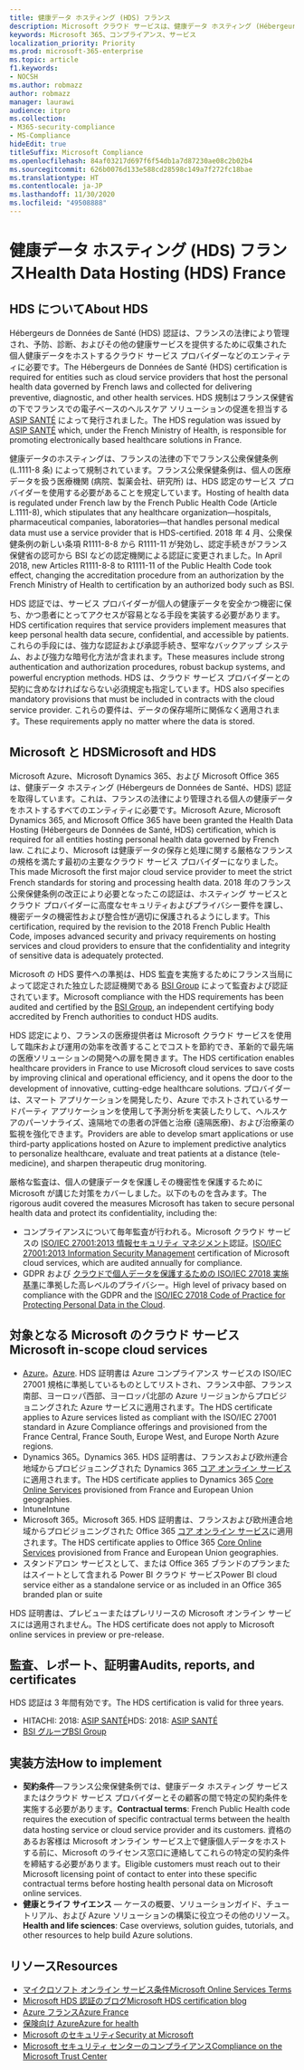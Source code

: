 ```yaml
---
title: 健康データ ホスティング (HDS) フランス
description: Microsoft クラウド サービスは、健康データ ホスティング (Hébergeurs de Données de Santé) 規格への準拠が認定されています。
keywords: Microsoft 365、コンプライアンス、サービス
localization_priority: Priority
ms.prod: microsoft-365-enterprise
ms.topic: article
f1.keywords:
- NOCSH
ms.author: robmazz
author: robmazz
manager: laurawi
audience: itpro
ms.collection:
- M365-security-compliance
- MS-Compliance
hideEdit: true
titleSuffix: Microsoft Compliance
ms.openlocfilehash: 84af03217d697f6f54db1a7d87230ae08c2b02b4
ms.sourcegitcommit: 626b0076d133e588cd28598c149a7f272fc18bae
ms.translationtype: HT
ms.contentlocale: ja-JP
ms.lasthandoff: 11/30/2020
ms.locfileid: "49508888"
---
```

# <a name="health-data-hosting-hds-france"></a><span data-ttu-id="b5e03-104">健康データ ホスティング (HDS) フランス</span><span class="sxs-lookup"><span data-stu-id="b5e03-104">Health Data Hosting (HDS) France</span></span>

## <a name="about-hds"></a><span data-ttu-id="b5e03-105">HDS について</span><span class="sxs-lookup"><span data-stu-id="b5e03-105">About HDS</span></span>

<span data-ttu-id="b5e03-106">Hébergeurs de Données de Santé (HDS) 認証は、フランスの法律により管理され、予防、診断、およびその他の健康サービスを提供するために収集された個人健康データをホストするクラウド サービス プロバイダーなどのエンティティに必要です。</span><span class="sxs-lookup"><span data-stu-id="b5e03-106">The Hébergeurs de Données de Santé (HDS) certification is required for entities such as cloud service providers that host the personal health data governed by French laws and collected for delivering preventive, diagnostic, and other health services.</span></span> <span data-ttu-id="b5e03-107">HDS 規制はフランス保健省の下でフランスでの電子ベースのヘルスケア ソリューションの促進を担当する [ASIP SANTÉ](https://esante.gouv.fr/) によって発行されました。</span><span class="sxs-lookup"><span data-stu-id="b5e03-107">The HDS regulation was issued by [ASIP SANTÉ](https://esante.gouv.fr/) which, under the French Ministry of Health, is responsible for promoting electronically based healthcare solutions in France.</span></span>

<span data-ttu-id="b5e03-108">健康データのホスティングは、フランスの法律の下でフランス公衆保健条例 (L.1111-8 条) によって規制されています。フランス公衆保健条例は、個人の医療データを扱う医療機関 (病院、製薬会社、研究所) は、HDS 認定のサービス プロバイダーを使用する必要があることを規定しています。</span><span class="sxs-lookup"><span data-stu-id="b5e03-108">Hosting of health data is regulated under French law by the French Public Health Code (Article L.1111-8), which stipulates that any healthcare organization—hospitals, pharmaceutical companies, laboratories—that handles personal medical data must use a service provider that is HDS-certified.</span></span> <span data-ttu-id="b5e03-109">2018 年 4 月、公衆保健条例の新しい条項 R1111-8-8 から R1111-11 が発効し、認定手続きがフランス保健省の認可から BSI などの認定機関による認証に変更されました。</span><span class="sxs-lookup"><span data-stu-id="b5e03-109">In April 2018, new Articles R1111-8-8 to R1111-11 of the Public Health Code took effect, changing the accreditation procedure from an authorization by the French Ministry of Health to certification by an authorized body such as BSI.</span></span>

<span data-ttu-id="b5e03-110">HDS 認証では、サービス プロバイダーが個人の健康データを安全かつ機密に保ち、かつ患者にとってアクセスが容易となる手段を実装する必要があります。</span><span class="sxs-lookup"><span data-stu-id="b5e03-110">HDS certification requires that service providers implement measures that keep personal health data secure, confidential, and accessible by patients.</span></span> <span data-ttu-id="b5e03-111">これらの手段には、強力な認証および承認手続き、堅牢なバックアップ システム、および強力な暗号化方法が含まれます。</span><span class="sxs-lookup"><span data-stu-id="b5e03-111">These measures include strong authentication and authorization procedures, robust backup systems, and powerful encryption methods.</span></span> <span data-ttu-id="b5e03-112">HDS は、クラウド サービス プロバイダーとの契約に含めなければならない必須規定も指定しています。</span><span class="sxs-lookup"><span data-stu-id="b5e03-112">HDS also specifies mandatory provisions that must be included in contracts with the cloud service provider.</span></span> <span data-ttu-id="b5e03-113">これらの要件は、データの保存場所に関係なく適用されます。</span><span class="sxs-lookup"><span data-stu-id="b5e03-113">These requirements apply no matter where the data is stored.</span></span>

## <a name="microsoft-and-hds"></a><span data-ttu-id="b5e03-114">Microsoft と HDS</span><span class="sxs-lookup"><span data-stu-id="b5e03-114">Microsoft and HDS</span></span>

<span data-ttu-id="b5e03-115">Microsoft Azure、Microsoft Dynamics 365、および Microsoft Office 365 は、健康データ ホスティング (Hébergeurs de Données de Santé、HDS) 認証を取得しています。これは、フランスの法律により管理される個人の健康データをホストするすべてのエンティティに必要です。</span><span class="sxs-lookup"><span data-stu-id="b5e03-115">Microsoft Azure, Microsoft Dynamics 365, and Microsoft Office 365 have been granted the Health Data Hosting (Hébergeurs de Données de Santé, HDS) certification, which is required for all entities hosting personal health data governed by French law.</span></span> <span data-ttu-id="b5e03-116">これにより、Microsoft は健康データの保存と処理に関する厳格なフランスの規格を満たす最初の主要なクラウド サービス プロバイダーになりました。</span><span class="sxs-lookup"><span data-stu-id="b5e03-116">This made Microsoft the first major cloud service provider to meet the strict French standards for storing and processing health data.</span></span> <span data-ttu-id="b5e03-117">2018 年のフランス公衆保健条例の改正により必要となったこの認証は、ホスティング サービスとクラウド プロバイダーに高度なセキュリティおよびプライバシー要件を課し、機密データの機密性および整合性が適切に保護されるようにします。</span><span class="sxs-lookup"><span data-stu-id="b5e03-117">This certification, required by the revision to the 2018 French Public Health Code, imposes advanced security and privacy requirements on hosting services and cloud providers to ensure that the confidentiality and integrity of sensitive data is adequately protected.</span></span>

<span data-ttu-id="b5e03-118">Microsoft の HDS 要件への準拠は、HDS 監査を実施するためにフランス当局によって認定された独立した認証機関である [BSI Group](https://www.bsigroup.com/fr-FR/) によって監査および認証されています。</span><span class="sxs-lookup"><span data-stu-id="b5e03-118">Microsoft compliance with the HDS requirements has been audited and certified by the [BSI Group](https://www.bsigroup.com/fr-FR/), an independent certifying body accredited by French authorities to conduct HDS audits.</span></span>

<span data-ttu-id="b5e03-119">HDS 認定により、フランスの医療提供者は Microsoft クラウド サービスを使用して臨床および運用の効率を改善することでコストを節約でき、革新的で最先端の医療ソリューションの開発への扉を開きます。</span><span class="sxs-lookup"><span data-stu-id="b5e03-119">The HDS certification enables healthcare providers in France to use Microsoft cloud services to save costs by improving clinical and operational efficiency, and it opens the door to the development of innovative, cutting-edge healthcare solutions.</span></span> <span data-ttu-id="b5e03-120">プロバイダーは、スマート アプリケーションを開発したり、Azure でホストされているサードパーティ アプリケーションを使用して予測分析を実装したりして、ヘルスケアのパーソナライズ、遠隔地での患者の評価と治療 (遠隔医療)、および治療薬の監視を強化できます。</span><span class="sxs-lookup"><span data-stu-id="b5e03-120">Providers are able to develop smart applications or use third-party applications hosted on Azure to implement predictive analytics to personalize healthcare, evaluate and treat patients at a distance (tele-medicine), and sharpen therapeutic drug monitoring.</span></span>

<span data-ttu-id="b5e03-121">厳格な監査は、個人の健康データを保護しその機密性を保護するために Microsoft が講じた対策をカバーしました。以下のものを含みます。</span><span class="sxs-lookup"><span data-stu-id="b5e03-121">The rigorous audit covered the measures Microsoft has taken to secure personal health data and protect its confidentiality, including the:</span></span>

- <span data-ttu-id="b5e03-122">コンプライアンスについて毎年監査が行われる。Microsoft クラウド サービスの [ISO/IEC 27001:2013 情報セキュリティ マネジメント](offering-iso-27001.md)認証。</span><span class="sxs-lookup"><span data-stu-id="b5e03-122">[ISO/IEC 27001:2013 Information Security Management](offering-iso-27001.md) certification of Microsoft cloud services, which are audited annually for compliance.</span></span>
- <span data-ttu-id="b5e03-123">GDPR および [クラウドで個人データを保護するための ISO/IEC 27018 実施基準](offering-iso-27018.md)に準拠した高レベルのプライバシー。</span><span class="sxs-lookup"><span data-stu-id="b5e03-123">High level of privacy based on compliance with the GDPR and the [ISO/IEC 27018 Code of Practice for Protecting Personal Data in the Cloud](offering-iso-27018.md).</span></span>

## <a name="microsoft-in-scope-cloud-services"></a><span data-ttu-id="b5e03-124">対象となる Microsoft のクラウド サービス</span><span class="sxs-lookup"><span data-stu-id="b5e03-124">Microsoft in-scope cloud services</span></span>

- <span data-ttu-id="b5e03-125">[Azure](https://aka.ms/AzureCompliance)。</span><span class="sxs-lookup"><span data-stu-id="b5e03-125">[Azure](https://aka.ms/AzureCompliance).</span></span> <span data-ttu-id="b5e03-126">HDS 証明書は Azure コンプライアンス サービスの ISO/IEC 27001 規格に準拠しているものとしてリストされ、フランス中部、フランス南部、ヨーロッパ西部、ヨーロッパ北部の Azure リージョンからプロビジョニングされた Azure サービスに適用されます。</span><span class="sxs-lookup"><span data-stu-id="b5e03-126">The HDS certificate applies to Azure services listed as compliant with the ISO/IEC 27001 standard in Azure Compliance offerings and provisioned from the France Central, France South, Europe West, and Europe North Azure regions.</span></span>
- <span data-ttu-id="b5e03-127">Dynamics 365。</span><span class="sxs-lookup"><span data-stu-id="b5e03-127">Dynamics 365.</span></span> <span data-ttu-id="b5e03-128">HDS 証明書は、フランスおよび欧州連合地域からプロビジョニングされた Dynamics 365 [コア オンライン サービス](https://aka.ms/Online-Services-Terms)に適用されます。</span><span class="sxs-lookup"><span data-stu-id="b5e03-128">The HDS certificate applies to Dynamics 365 [Core Online Services](https://aka.ms/Online-Services-Terms) provisioned from France and European Union geographies.</span></span>
- <span data-ttu-id="b5e03-129">Intune</span><span class="sxs-lookup"><span data-stu-id="b5e03-129">Intune</span></span>
- <span data-ttu-id="b5e03-130">Microsoft 365。</span><span class="sxs-lookup"><span data-stu-id="b5e03-130">Microsoft 365.</span></span> <span data-ttu-id="b5e03-131">HDS 証明書は、フランスおよび欧州連合地域からプロビジョニングされた Office 365 [コア オンライン サービス](https://aka.ms/Online-Services-Terms)に適用されます。</span><span class="sxs-lookup"><span data-stu-id="b5e03-131">The HDS certificate applies to Office 365 [Core Online Services](https://aka.ms/Online-Services-Terms) provisioned from France and European Union geographies.</span></span>
- <span data-ttu-id="b5e03-132">スタンドアロン サービスとして、または Office 365 ブランドのプランまたはスイートとして含まれる Power BI クラウド サービス</span><span class="sxs-lookup"><span data-stu-id="b5e03-132">Power BI cloud service either as a standalone service or as included in an Office 365 branded plan or suite</span></span>

<span data-ttu-id="b5e03-133">HDS 証明書は、プレビューまたはプレリリースの Microsoft オンライン サービスには適用されません。</span><span class="sxs-lookup"><span data-stu-id="b5e03-133">The HDS certificate does not apply to Microsoft online services in preview or pre-release.</span></span>

## <a name="audits-reports-and-certificates"></a><span data-ttu-id="b5e03-134">監査、レポート、証明書</span><span class="sxs-lookup"><span data-stu-id="b5e03-134">Audits, reports, and certificates</span></span>

<span data-ttu-id="b5e03-135">HDS 認証は 3 年間有効です。</span><span class="sxs-lookup"><span data-stu-id="b5e03-135">The HDS certification is valid for three years.</span></span>

- <span data-ttu-id="b5e03-136">HITACHI: 2018: [ASIP SANTÉ](https://esante.gouv.fr/)</span><span class="sxs-lookup"><span data-stu-id="b5e03-136">HDS: 2018: [ASIP SANTÉ](https://esante.gouv.fr/)</span></span>
- [<span data-ttu-id="b5e03-137">BSI グループ</span><span class="sxs-lookup"><span data-stu-id="b5e03-137">BSI Group</span></span>](https://www.bsigroup.com/fr-FR/Nos-services/Certification/Recherche-dans-le-repertoire-des-certificats-et-des-clients/Resultats-de-la-recherche-dans-le-repertoire-des-certificats-et-des-clients/?searchkey=licence%3dHDS%2b701569%26company%3dMicrosoft%2bCorp&licencenumber=HDS%20701569)

## <a name="how-to-implement"></a><span data-ttu-id="b5e03-138">実装方法</span><span class="sxs-lookup"><span data-stu-id="b5e03-138">How to implement</span></span>

- <span data-ttu-id="b5e03-139">**契約条件**—フランス公衆保健条例では、健康データ ホスティング サービスまたはクラウド サービス プロバイダーとその顧客の間で特定の契約条件を実施する必要があります。</span><span class="sxs-lookup"><span data-stu-id="b5e03-139">**Contractual terms**: French Public Health code requires the execution of specific contractual terms between the health data hosting service or cloud service provider and its customers.</span></span> <span data-ttu-id="b5e03-140">資格のあるお客様は Microsoft オンライン サービス上で健康個人データをホストする前に、Microsoft のライセンス窓口に連絡してこれらの特定の契約条件を締結する必要があります。</span><span class="sxs-lookup"><span data-stu-id="b5e03-140">Eligible customers must reach out to their Microsoft licensing point of contact to enter into these specific contractual terms before hosting health personal data on Microsoft online services.</span></span>
- <span data-ttu-id="b5e03-141">**健康とライフ サイエンス** — ケースの概要、ソリューションガイド、チュートリアル、および Azure ソリューションの構築に役立つその他のリソース。</span><span class="sxs-lookup"><span data-stu-id="b5e03-141">**Health and life sciences**: Case overviews, solution guides, tutorials, and other resources to help build Azure solutions.</span></span>

## <a name="resources"></a><span data-ttu-id="b5e03-142">リソース</span><span class="sxs-lookup"><span data-stu-id="b5e03-142">Resources</span></span>

- [<span data-ttu-id="b5e03-143">マイクロソフト オンライン サービス条件</span><span class="sxs-lookup"><span data-stu-id="b5e03-143">Microsoft Online Services Terms</span></span>](https://aka.ms/Online-Services-Terms)
- [<span data-ttu-id="b5e03-144">Microsoft HDS 認証のブログ</span><span class="sxs-lookup"><span data-stu-id="b5e03-144">Microsoft HDS certification blog</span></span>](https://news.microsoft.com/2018/11/06/microsoft-1er-acteur-majeur-du-cloud-public-a-etre-certifie-hebergeur-de-donnees-de-sante-en-france/)
- [<span data-ttu-id="b5e03-145">Azure フランス</span><span class="sxs-lookup"><span data-stu-id="b5e03-145">Azure France</span></span>](https://azure.microsoft.com/global-infrastructure/france/)
- [<span data-ttu-id="b5e03-146">保険向け Azure</span><span class="sxs-lookup"><span data-stu-id="b5e03-146">Azure for health</span></span>](https://azure.microsoft.com/industries/healthcare/)
- [<span data-ttu-id="b5e03-147">Microsoft のセキュリティ</span><span class="sxs-lookup"><span data-stu-id="b5e03-147">Security at Microsoft</span></span>](https://www.microsoft.com/security)
- [<span data-ttu-id="b5e03-148">Microsoft セキュリティ センターのコンプライアンス</span><span class="sxs-lookup"><span data-stu-id="b5e03-148">Compliance on the Microsoft Trust Center</span></span>](https://www.microsoft.com/trust-center/compliance/compliance-overview)
